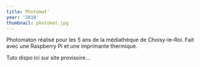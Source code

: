 ```yaml
---
title: Photomat'
year: '2018'
thumbnail: photomat.jpg
---
```


Photomaton réalisé pour les 5 ans de la médiathèque de Choisy-le-Roi. Fait avec une Raspberry Pi et une imprimante thermique.

Tuto dispo ici sur site provisoire...
